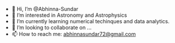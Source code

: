 - 👋 Hi, I’m @Abhinna-Sundar
- 👀 I’m interested in Astronomy and Astrophysics
- 🌱 I’m currently learning numerical techinques and data analytics.
- 💞️ I’m looking to collaborate on ...
- 📫 How to reach me: abhinnasundar72@gmail.com

<!---
Abhinna-Sundar/Abhinna-Sundar is a ✨ special ✨ repository because its `README.md` (this file) appears on your GitHub profile.
You can click the Preview link to take a look at your changes.
--->
